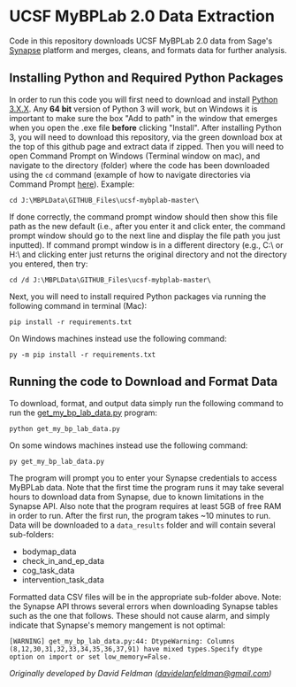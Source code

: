 # UCSF MyBPLab 2.0 Data Extraction
Code in this repository downloads UCSF MyBPLab 2.0 data from Sage's [Synapse](https://synapse.org) platform and merges, cleans, and formats data for further analysis. 

## Installing Python and Required Python Packages
In order to run this code you will first need to download and install [Python 3.X.X](https://www.python.org/downloads/). Any **64 bit** version of Python 3 will work, but on Windows it is important to make sure the box "Add to path" in the window that emerges when you open the .exe file **before** clicking "Install". After installing Python 3, you will need to download this repository, via the green download box at the top of this github page and extract data if zipped. Then you will need to open Command Prompt on Windows (Terminal window on mac), and navigate to the directory (folder) where the code has been downloaded using the ```cd``` command (example of how to navigate directories via Command Prompt [here](https://www.youtube.com/watch?v=MBBWVgE0ewk)). Example:

    cd J:\MBPLData\GITHUB_Files\ucsf-mybplab-master\
  
If done correctly, the command prompt window should then show this file path as the new default (i.e., after you enter it and click enter, the command prompt window should go to the next line and display the file path you just inputted). If command prompt window is in a different directory (e.g., C:\ or H:\ and clicking enter just returns the original directory and not the directory you entered, then try:

    cd /d J:\MBPLData\GITHUB_Files\ucsf-mybplab-master\

Next, you will need to install required Python packages via running the following command in terminal (Mac):

    pip install -r requirements.txt 
    
On Windows machines instead use the following command:

    py -m pip install -r requirements.txt

## Running the code to Download and Format Data
To download, format, and output data simply run the following command to run the [get_my_bp_lab_data.py](get_my_bp_lab_data.py) program:

    python get_my_bp_lab_data.py
    
On some windows machines instead use the following command:

    py get_my_bp_lab_data.py

The program will prompt you to enter your Synapse credentials to access MyBPLab data. Note that the first time the program runs it may take several hours to download data from Synapse, due to known limitations in the Synapse API. Also note that the program requires at least 5GB of free RAM in order to run. After the first run, the program takes ~10 minutes to run. Data will be downloaded to a ```data_results``` folder and will contain several sub-folders:
* bodymap_data
* check_in_and_ep_data
* cog_task_data
* intervention_task_data


Formatted data CSV files will be in the appropriate sub-folder above. Note: the Synapse API throws several errors when downloading Synapse tables such as the one that follows. These should not cause alarm, and simply indicate that Synapse's memory mangement is not optimal:

    [WARNING] get_my_bp_lab_data.py:44: DtypeWarning: Columns (8,12,30,31,32,33,34,35,36,37,91) have mixed types.Specify dtype option on import or set low_memory=False.

*Originally developed by David Feldman (davidelanfeldman@gmail.com)*

